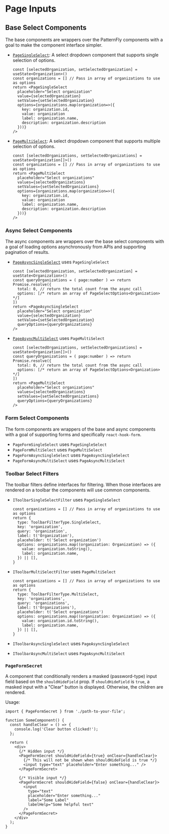 # Page Inputs

## Base Select Components

The base components are wrappers over the PatternFly components with a goal to make the component interface simpler.

- [`PageSingleSelect`](./PageSingleSelect.tsx): A select dropdown component that supports single selection of options.

  ```tsx
  const [selectedOrganization, setSelectedOrganization] = useState<Organization>()
  const organizations = [] // Pass in array of organizations to use as options
  return <PageSingleSelect
    placeholder="Select organization"
    value={selectedOrganization}
    setValue={setSelectedOrganization}
    options={organizations.map(organization=>({
      key: organization.id,
      value: organization
      label: organization.name,
      description: organization.description
    }))}
  />
  ```

- [`PageMultiSelect`](./PageMultiSelect.tsx): A select dropdown component that supports multiple selection of options.

  ```tsx
  const [selectedOrganizations, setSelectedOrganizations] = useState<Organization[]>()
  const organizations = [] // Pass in array of organizations to use as options
  return <PageMultiSelect
    placeholder="Select organizations"
    values={selectedOrganizations}
    setValues={setSelectedOrganizations}
    options={organizations.map(organization=>({
      key: organization.id,
      value: organization
      label: organization.name,
      description: organization.description
    }))}
  />
  ```

### Async Select Components

The async components are wrappers over the base select components with a goal of loading options asynchronously from APIs and supporting pagination of results.

- [`PageAsyncSingleSelect`](./PageAsyncSingleSelect.tsx) uses `PageSingleSelect`

  ```tsx
  const [selectedOrganization, setSelectedOrganization] = useState<Organization>()
  const queryOrganizations = ( page:number ) => return Promise.resolve({
    total: 0, // return the total count from the async call
    options: [/* return an array of PageSelectOptions<Organization> */]
  ])
  return <PageAsyncSingleSelect
    placeholder="Select organization"
    value={selectedOrganization}
    setValue={setSelectedOrganization}
    queryOptions={queryOrganizations}
  />
  ```

- [`PageAsyncMultiSelect`](./PageAsyncMultiSelect.tsx) uses `PageMultiSelect`

  ```tsx
  const [selectedOrganizations, setSelectedOrganizations] = useState<Organization[]>()
  const queryOrganizations = ( page:number ) => return Promise.resolve({
    total: 0, // return the total count from the async call
    options: [/* return an array of PageSelectOptions<Organization> */]
  ])
  return <PageMultiSelect
    placeholder="Select organizations"
    values={selectedOrganizations}
    setValues={setSelectedOrganizations}
    queryOptions={queryOrganizations}
  />
  ```

### Form Select Components

The form components are wrappers of the base and async components with a goal of supporting forms and specifically `react-hook-form`.

- `PageFormSingleSelect` uses `PageSingleSelect`
- `PageFormMultiSelect` uses `PageMultiSelect`
- `PageFormAsyncSingleSelect` uses `PageAsyncSingleSelect`
- `PageFormAsyncMultiSelect` uses `PageAsyncMultiSelect`

### Toolbar Select Filters

The toolbar filters define interfaces for filtering. When those interfaces are rendered on a toolbar the components will use common components.

- `IToolbarSingleSelectFilter` uses `PageSingleSelect`

  ```tsx
  const organizations = [] // Pass in array of organizations to use as options
  return {
    type: ToolbarFilterType.SingleSelect,
    key: 'organization',
    query: 'organization',
    label: t('Organization'),
    placeholder: t('Select organization')
    options: organizations.map((organization: Organization) => ({
      value: organization.toString(),
      label: organization.name,
    }) || [],
  }
  ```

- `IToolbarMultiSelectFilter` uses `PageMultiSelect`

  ```tsx
  const organizations = [] // Pass in array of organizations to use as options
  return {
    type: ToolbarFilterType.MultiSelect,
    key: 'organizations',
    query: 'organizations',
    label: t('Organizations'),
    placeholder: t('Select organizations')
    options: organizations.map((organization: Organization) => ({
      value: organization.id.toString(),
      label: organization.name,
    }) || [],
  }
  ```

- `IToolbarAsyncSingleSelect` uses `PageAsyncSingleSelect`
- `IToolbarAsyncMultiSelect` uses `PageAsyncMultiSelect`

### `PageFormSecret`

A component that conditionally renders a masked (password-type) input field based on the `shouldHideField` prop. If `shouldHideField` is `true`, a masked input with a "Clear" button is displayed. Otherwise, the children are rendered.

Usage:

```tsx
import { PageFormSecret } from './path-to-your-file';

function SomeComponent() {
  const handleClear = () => {
    console.log('Clear button clicked!');
  };

  return (
    <div>
      {/* Hidden input */}
      <PageFormSecret shouldHideField={true} onClear={handleClear}>
        {/* This will not be shown when shouldHideField is true */}
        <input type="text" placeholder="Enter something..." />
      </PageFormSecret>

      {/* Visible input */}
      <PageFormSecret shouldHideField={false} onClear={handleClear}>
        <input
          type="text"
          placeholder="Enter something..."
          label="Some Label"
          labelHelp="Some helpful text"
        />
      </PageFormSecret>
    </div>
  );
}
```
